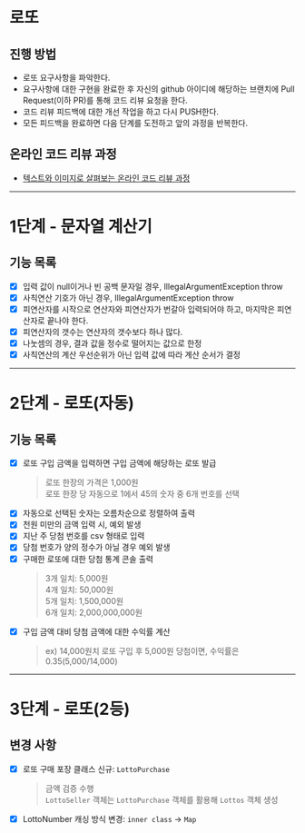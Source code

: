 # 로또
## 진행 방법
* 로또 요구사항을 파악한다.
* 요구사항에 대한 구현을 완료한 후 자신의 github 아이디에 해당하는 브랜치에 Pull Request(이하 PR)를 통해 코드 리뷰 요청을 한다.
* 코드 리뷰 피드백에 대한 개선 작업을 하고 다시 PUSH한다.
* 모든 피드백을 완료하면 다음 단계를 도전하고 앞의 과정을 반복한다.

## 온라인 코드 리뷰 과정
* [텍스트와 이미지로 살펴보는 온라인 코드 리뷰 과정](https://github.com/next-step/nextstep-docs/tree/master/codereview)

---

# 1단계 - 문자열 계산기
## 기능 목록
- [x] 입력 값이 null이거나 빈 공백 문자일 경우, IllegalArgumentException throw
- [x] 사칙연산 기호가 아닌 경우, IllegalArgumentException throw
- [x] 피연산자를 시작으로 연산자와 피연산자가 번갈아 입력되어야 하고, 마지막은 피연산자로 끝나야 한다.
- [x] 피연산자의 갯수는 연산자의 갯수보다 하나 많다.
- [x] 나눗셈의 경우, 결과 값을 정수로 떨어지는 값으로 한정
- [x] 사칙연산의 계산 우선순위가 아닌 입력 값에 따라 계산 순서가 결정

--- 

# 2단계 - 로또(자동)
## 기능 목록
- [x] 로또 구입 금액을 입력하면 구입 금액에 해당하는 로또 발급
  > 로또 한장의 가격은 1,000원  
  > 로또 한장 당 자동으로 1에서 45의 숫자 중 6개 번호를 선택
- [x] 자동으로 선택된 숫자는 오름차순으로 정렬하여 출력
- [x] 천원 미만의 금액 입력 시, 예외 발생
- [x] 지난 주 당첨 번호를 csv 형태로 입력
- [x] 당첨 번호가 양의 정수가 아닐 경우 예외 발생 
- [x] 구매한 로또에 대한 당첨 통계 콘솔 출력
  > 3개 일치: 5,000원  
  > 4개 일치: 50,000원  
  > 5개 일치: 1,500,000원  
  > 6개 일치: 2,000,000,000원
- [x] 구입 금액 대비 당첨 금액에 대한 수익률 계산
  > ex) 14,000원치 로또 구입 후 5,000원 당첨이면, 수익률은 0.35(5,000/14,000)

---

# 3단계 - 로또(2등)
## 변경 사항
- [x] 로또 구매 포장 클래스 신규: `LottoPurchase`
  > 금액 검증 수행  
  > `LottoSeller` 객체는 `LottoPurchase` 객체를 활용해 `Lottos` 객체 생성
- [x] LottoNumber 캐싱 방식 변경: `inner class` -> `Map`